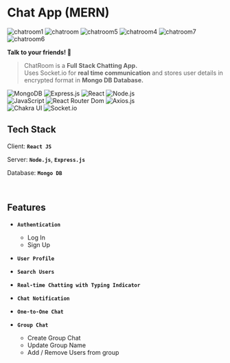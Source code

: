 # Chat App (MERN)
![chatroom1](https://github.com/RishabhSoni01/ChatRoom/assets/80063042/6ac6cd28-b47e-4c4a-a538-34796ab578b7)
![chatroom](https://github.com/RishabhSoni01/ChatRoom/assets/80063042/857e577c-f8b5-4f04-8170-a7b20d778cf5)
![chatroom5](https://github.com/RishabhSoni01/ChatRoom/assets/80063042/620f29d4-408c-4e87-8290-0909f2ffaf59)
![chatroom4](https://github.com/RishabhSoni01/ChatRoom/assets/80063042/541c1997-fd04-40b1-98ac-c79a8c3ce071)
![chatroom7](https://github.com/RishabhSoni01/ChatRoom/assets/80063042/7f339771-59b3-4895-b18b-f19d3c474b19)
![chatroom6](https://github.com/RishabhSoni01/ChatRoom/assets/80063042/1165fee8-76a5-4281-9f84-6d46eb684469)

<b>Talk to your friends! 🥳</b>

>ChatRoom is a <b>Full Stack Chatting App.</b> <br>
>Uses Socket.io for <b>real time communication</b> and stores user details in encrypted format in <b>Mongo DB Database.</b>


![MongoDB](https://img.shields.io/badge/MongoDB-%234ea94b.svg?style=flat-square&logo=mongodb&logoColor=white)
![Express.js](https://img.shields.io/badge/express.js-%23404d59.svg?style=flat-square&logo=express&logoColor=%2361DAFB)
![React](https://img.shields.io/badge/-React-61DAFB?style=flat-square&logo=react&logoColor=ffffff)
![Node.js](https://img.shields.io/badge/-Node.js-339933?style=flat-square&logo=Node.js&logoColor=A3DA8D)
<br>
![JavaScript](https://img.shields.io/badge/Javascript-8A2BE2)
![React Router Dom](https://img.shields.io/badge/-React%20Router%20Dom-61DAFB?style=flat-square&logo=reactrouter)
![Axios.js](https://img.shields.io/badge/-Axios.js-61DAFB?style=flat-square&logo=react&logoColor=ffffff)
<br>
![Chakra UI](https://img.shields.io/badge/-Chakra%20UI-319795?style=flat-square&logo=chakraui&logoColor=000)
![Socket.io](https://img.shields.io/badge/-Socket.io-F6D860?style=flat-square&logo=Socket.io&logoColor=010101)


## Tech Stack

Client: <b>`React JS`</b>

Server: <b>`Node.js`</b>, <b>`Express.js`</b>

Database: <b>`Mongo DB`</b>

<br>

## Features
- <b>`Authentication`</b>
  - Log In
  - Sign Up
- <b>`User Profile`</b>
- <b>`Search Users`</b>
- <b>`Real-time Chatting with Typing Indicator`</b>
- <b>`Chat Notification`</b>

- <b>`One-to-One Chat`</b>

- <b>`Group Chat`</b>
  - Create Group Chat
  - Update Group Name
  - Add / Remove Users from group

